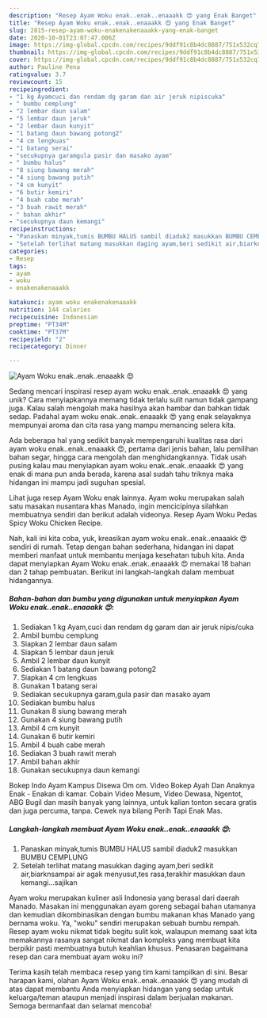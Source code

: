 ```yaml
---
description: "Resep Ayam Woku enak..enak..enaaakk 😍 yang Enak Banget"
title: "Resep Ayam Woku enak..enak..enaaakk 😍 yang Enak Banget"
slug: 2815-resep-ayam-woku-enakenakenaaakk-yang-enak-banget
date: 2020-10-01T23:07:47.006Z
image: https://img-global.cpcdn.com/recipes/9ddf91c8b4dc8887/751x532cq70/ayam-woku-enakenakenaaakk-😍-foto-resep-utama.jpg
thumbnail: https://img-global.cpcdn.com/recipes/9ddf91c8b4dc8887/751x532cq70/ayam-woku-enakenakenaaakk-😍-foto-resep-utama.jpg
cover: https://img-global.cpcdn.com/recipes/9ddf91c8b4dc8887/751x532cq70/ayam-woku-enakenakenaaakk-😍-foto-resep-utama.jpg
author: Pauline Pena
ratingvalue: 3.7
reviewcount: 15
recipeingredient:
- "1 kg Ayamcuci dan rendam dg garam dan air jeruk nipiscuka"
- " bumbu cemplung"
- "2 lembar daun salam"
- "5 lembar daun jeruk"
- "2 lembar daun kunyit"
- "1 batang daun bawang potong2"
- "4 cm lengkuas"
- "1 batang serai"
- "secukupnya garamgula pasir dan masako ayam"
- " bumbu halus"
- "8 siung bawang merah"
- "4 siung bawang putih"
- "4 cm kunyit"
- "6 butir kemiri"
- "4 buah cabe merah"
- "3 buah rawit merah"
- " bahan akhir"
- "secukupnya daun kemangi"
recipeinstructions:
- "Panaskan minyak,tumis BUMBU HALUS sambil diaduk2 masukkan BUMBU CEMPLUNG"
- "Setelah terlihat matang masukkan daging ayam,beri sedikit air,biarknsampai air agak menyusut,tes rasa,terakhir masukkan daun kemangi...sajikan"
categories:
- Resep
tags:
- ayam
- woku
- enakenakenaaakk

katakunci: ayam woku enakenakenaaakk 
nutrition: 144 calories
recipecuisine: Indonesian
preptime: "PT34M"
cooktime: "PT37M"
recipeyield: "2"
recipecategory: Dinner

---
```



![Ayam Woku enak..enak..enaaakk 😍](https://img-global.cpcdn.com/recipes/9ddf91c8b4dc8887/751x532cq70/ayam-woku-enakenakenaaakk-😍-foto-resep-utama.jpg)

Sedang mencari inspirasi resep ayam woku enak..enak..enaaakk 😍 yang unik? Cara menyiapkannya memang tidak terlalu sulit namun tidak gampang juga. Kalau salah mengolah maka hasilnya akan hambar dan bahkan tidak sedap. Padahal ayam woku enak..enak..enaaakk 😍 yang enak selayaknya mempunyai aroma dan cita rasa yang mampu memancing selera kita.

Ada beberapa hal yang sedikit banyak mempengaruhi kualitas rasa dari ayam woku enak..enak..enaaakk 😍, pertama dari jenis bahan, lalu pemilihan bahan segar, hingga cara mengolah dan menghidangkannya. Tidak usah pusing kalau mau menyiapkan ayam woku enak..enak..enaaakk 😍 yang enak di mana pun anda berada, karena asal sudah tahu triknya maka hidangan ini mampu jadi suguhan spesial.

Lihat juga resep Ayam Woku enak lainnya. Ayam woku merupakan salah satu masakan nusantara khas Manado, ingin mencicipinya silahkan membuatnya sendiri dan berikut adalah videonya. Resep Ayam Woku Pedas Spicy Woku Chicken Recipe.


Nah, kali ini kita coba, yuk, kreasikan ayam woku enak..enak..enaaakk 😍 sendiri di rumah. Tetap dengan bahan sederhana, hidangan ini dapat memberi manfaat untuk membantu menjaga kesehatan tubuh kita. Anda dapat menyiapkan Ayam Woku enak..enak..enaaakk 😍 memakai 18 bahan dan 2 tahap pembuatan. Berikut ini langkah-langkah dalam membuat hidangannya.

<!--inarticleads1-->

##### Bahan-bahan dan bumbu yang digunakan untuk menyiapkan Ayam Woku enak..enak..enaaakk 😍:

1. Sediakan 1 kg Ayam,cuci dan rendam dg garam dan air jeruk nipis/cuka
1. Ambil  bumbu cemplung
1. Siapkan 2 lembar daun salam
1. Siapkan 5 lembar daun jeruk
1. Ambil 2 lembar daun kunyit
1. Sediakan 1 batang daun bawang potong2
1. Siapkan 4 cm lengkuas
1. Gunakan 1 batang serai
1. Sediakan secukupnya garam,gula pasir dan masako ayam
1. Sediakan  bumbu halus
1. Gunakan 8 siung bawang merah
1. Gunakan 4 siung bawang putih
1. Ambil 4 cm kunyit
1. Gunakan 6 butir kemiri
1. Ambil 4 buah cabe merah
1. Sediakan 3 buah rawit merah
1. Ambil  bahan akhir
1. Gunakan secukupnya daun kemangi


Bokep Indo Ayam Kampus Disewa Om om. Video Bokep Ayah Dan Anaknya Enak - Enakan di kamar. Cobain Video Mesum, Video Dewasa, Ngentot, ABG Bugil dan masih banyak yang lainnya, untuk kalian tonton secara gratis dan juga percuma, tanpa. Cewek nya bilang Perih Tapi Enak Mas. 

<!--inarticleads2-->

##### Langkah-langkah membuat Ayam Woku enak..enak..enaaakk 😍:

1. Panaskan minyak,tumis BUMBU HALUS sambil diaduk2 masukkan BUMBU CEMPLUNG
1. Setelah terlihat matang masukkan daging ayam,beri sedikit air,biarknsampai air agak menyusut,tes rasa,terakhir masukkan daun kemangi...sajikan


Ayam woku merupakan kuliner asli Indonesia yang berasal dari daerah Manado. Masakan ini menggunakan ayam goreng sebagai bahan utamanya dan kemudian dikombinasikan dengan bumbu makanan khas Manado yang bernama woku. Ya, &#34;woku&#34; sendiri merupakan sebuah bumbu rempah. Resep ayam woku nikmat tidak begitu sulit kok, walaupun memang saat kita memakannya rasanya sangat nikmat dan kompleks yang membuat kita berpikir pasti membuatnya butuh keahlian khusus. Penasaran bagaimana resep dan cara membuat ayam woku ini? 

Terima kasih telah membaca resep yang tim kami tampilkan di sini. Besar harapan kami, olahan Ayam Woku enak..enak..enaaakk 😍 yang mudah di atas dapat membantu Anda menyiapkan hidangan yang sedap untuk keluarga/teman ataupun menjadi inspirasi dalam berjualan makanan. Semoga bermanfaat dan selamat mencoba!
